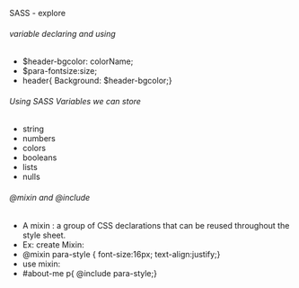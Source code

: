 SASS - explore

###### variable declaring and using
- $header-bgcolor: colorName;
- $para-fontsize:size;
- header{
    Background: $header-bgcolor;}


###### Using SASS Variables we can store 
- string  
- numbers
- colors
- booleans
- lists
- nulls


###### @mixin and @include 
- A mixin : a group of CSS declarations that can be reused throughout the style sheet.
- Ex: create Mixin: 
- @mixin para-style {
    font-size:16px;
    text-align:justify;}
- use mixin: 
- #about-me p{
    @include para-style;}

    
###### 
###### 
###### 
###### 
###### 
###### 
###### 
###### 
###### 
###### 
###### 
###### 